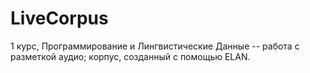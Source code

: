 # LiveCorpus
1 курс, Программирование и Лингвистические Данные -- работа с разметкой аудио; корпус, созданный с помощью ELAN.
